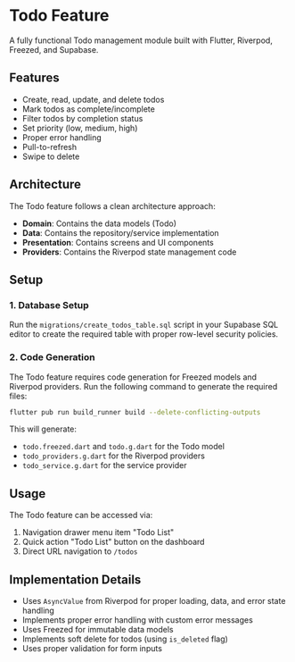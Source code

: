# Todo Feature

A fully functional Todo management module built with Flutter, Riverpod, Freezed, and Supabase.

## Features

- Create, read, update, and delete todos
- Mark todos as complete/incomplete
- Filter todos by completion status
- Set priority (low, medium, high)
- Proper error handling
- Pull-to-refresh
- Swipe to delete

## Architecture

The Todo feature follows a clean architecture approach:

- **Domain**: Contains the data models (Todo)
- **Data**: Contains the repository/service implementation
- **Presentation**: Contains screens and UI components
- **Providers**: Contains the Riverpod state management code

## Setup

### 1. Database Setup

Run the `migrations/create_todos_table.sql` script in your Supabase SQL editor to create the required table with proper row-level security policies.

### 2. Code Generation

The Todo feature requires code generation for Freezed models and Riverpod providers. Run the following command to generate the required files:

```bash
flutter pub run build_runner build --delete-conflicting-outputs
```

This will generate:
- `todo.freezed.dart` and `todo.g.dart` for the Todo model
- `todo_providers.g.dart` for the Riverpod providers
- `todo_service.g.dart` for the service provider

## Usage

The Todo feature can be accessed via:

1. Navigation drawer menu item "Todo List"
2. Quick action "Todo List" button on the dashboard
3. Direct URL navigation to `/todos`

## Implementation Details

- Uses `AsyncValue` from Riverpod for proper loading, data, and error state handling
- Implements proper error handling with custom error messages
- Uses Freezed for immutable data models
- Implements soft delete for todos (using `is_deleted` flag)
- Uses proper validation for form inputs 